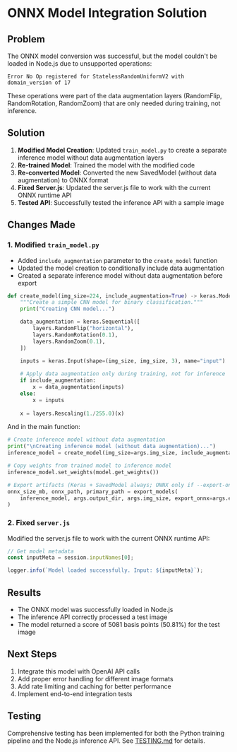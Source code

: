 # ONNX Model Integration Solution

## Problem

The ONNX model conversion was successful, but the model couldn't be loaded in Node.js due to unsupported operations:

```
Error No Op registered for StatelessRandomUniformV2 with domain_version of 17
```

These operations were part of the data augmentation layers (RandomFlip, RandomRotation, RandomZoom) that are only needed during training, not inference.

## Solution

1. **Modified Model Creation**: Updated `train_model.py` to create a separate inference model without data augmentation layers
2. **Re-trained Model**: Trained the model with the modified code
3. **Re-converted Model**: Converted the new SavedModel (without data augmentation) to ONNX format
4. **Fixed Server.js**: Updated the server.js file to work with the current ONNX runtime API
5. **Tested API**: Successfully tested the inference API with a sample image

## Changes Made

### 1. Modified `train_model.py`

- Added `include_augmentation` parameter to the `create_model` function
- Updated the model creation to conditionally include data augmentation
- Created a separate inference model without data augmentation before export

```python
def create_model(img_size=224, include_augmentation=True) -> keras.Model:
    """Create a simple CNN model for binary classification."""
    print("Creating CNN model...")

    data_augmentation = keras.Sequential([
        layers.RandomFlip("horizontal"),
        layers.RandomRotation(0.1),
        layers.RandomZoom(0.1),
    ])

    inputs = keras.Input(shape=(img_size, img_size, 3), name="input")
    
    # Apply data augmentation only during training, not for inference
    if include_augmentation:
        x = data_augmentation(inputs)
    else:
        x = inputs
        
    x = layers.Rescaling(1./255.0)(x)
```

And in the main function:

```python
# Create inference model without data augmentation
print("\nCreating inference model (without data augmentation)...")
inference_model = create_model(img_size=args.img_size, include_augmentation=False)

# Copy weights from trained model to inference model
inference_model.set_weights(model.get_weights())

# Export artifacts (Keras + SavedModel always; ONNX only if --export-onnx)
onnx_size_mb, onnx_path, primary_path = export_models(
    inference_model, args.output_dir, args.img_size, export_onnx=args.export_onnx
)
```

### 2. Fixed `server.js`

Modified the server.js file to work with the current ONNX runtime API:

```javascript
// Get model metadata
const inputMeta = session.inputNames[0];

logger.info(`Model loaded successfully. Input: ${inputMeta}`);
```

## Results

- The ONNX model was successfully loaded in Node.js
- The inference API correctly processed a test image
- The model returned a score of 5081 basis points (50.81%) for the test image

## Next Steps

1. Integrate this model with OpenAI API calls
2. Add proper error handling for different image formats
3. Add rate limiting and caching for better performance
4. Implement end-to-end integration tests

## Testing

Comprehensive testing has been implemented for both the Python training pipeline and the Node.js inference API. See [TESTING.md](./TESTING.md) for details.
